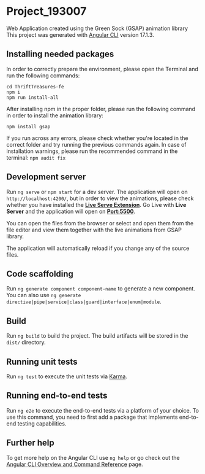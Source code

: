 # Project_193007
 Web Application created using the Green Sock (GSAP) animation library
This project was generated with [Angular CLI](https://github.com/angular/angular-cli) version 17.1.3.

## Installing needed packages
In order to correctly prepare the environment, please open the Terminal and run the following commands:
```
cd ThriftTreasures-fe
npm i
npm run install-all
```
After installing npm in the proper folder, please run the following command in order to install the animation library:
```
npm install gsap
```
If you run across any errors, please check whether you're located in the correct folder and try running the previous commands again. In case of installation warnings, please run the recommended command in the terminal:
```npm audit fix```


## Development server

Run `ng serve` or `npm start` for a dev server. The application will open on `http://localhost:4200/`, but in order to view the animations, please check whether you have installed the <u>**Live Serve Extension**</u>. Go Live with **Live Server** and the application will open on <u>**Port:5500**</u>. 

You can open the files from the browser or select and open them from the file editor and view them together with the live animations from GSAP library.

The application will automatically reload if you change any of the source files.

## Code scaffolding

Run `ng generate component component-name` to generate a new component. You can also use `ng generate directive|pipe|service|class|guard|interface|enum|module`.

## Build

Run `ng build` to build the project. The build artifacts will be stored in the `dist/` directory.

## Running unit tests

Run `ng test` to execute the unit tests via [Karma](https://karma-runner.github.io).

## Running end-to-end tests

Run `ng e2e` to execute the end-to-end tests via a platform of your choice. To use this command, you need to first add a package that implements end-to-end testing capabilities.

## Further help

To get more help on the Angular CLI use `ng help` or go check out the [Angular CLI Overview and Command Reference](https://angular.io/cli) page.
